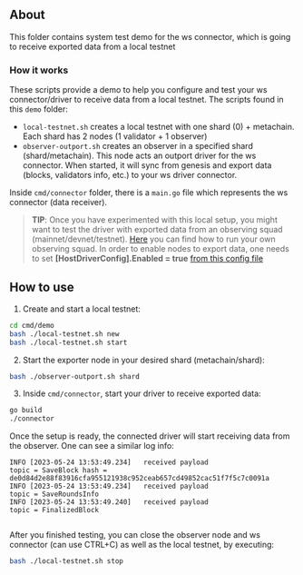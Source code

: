 ## About

This folder contains system test demo for the ws connector, which is going to receive exported data from a local testnet

### How it works

These scripts provide a demo to help you configure and test your ws connector/driver to receive data from a local
testnet. The scripts found in this `demo` folder:

- `local-testnet.sh` creates a local testnet with one shard (0) + metachain. Each shard has 2 nodes (1 validator + 1
  observer)
- `observer-outport.sh` creates an observer in a specified shard (shard/metachain). This node acts an outport driver for
  the ws connector. When started, it will sync from genesis and export data (blocks, validators info, etc.) to your ws
  driver connector.

Inside `cmd/connector` folder, there is a `main.go` file which represents the ws connector (data receiver).

> **TIP**: Once you have experimented with this local setup, you might want to test the driver with exported data from
> an observing squad (mainnet/devnet/testnet). [Here](https://github.com/multiversx/mx-chain-observing-squad) you can
> find how to run your own observing squad. In order to enable nodes to export data, one needs to set
> **[HostDriverConfig].Enabled = true**
> [from this config file](https://github.com/multiversx/mx-chain-go/blob/master/cmd/node/config/external.toml)

## How to use

1. Create and start a local testnet:

```bash
cd cmd/demo
bash ./local-testnet.sh new
bash ./local-testnet.sh start
```

2. Start the exporter node in your desired shard (metachain/shard):

```bash
bash ./observer-outport.sh shard
```

3. Inside `cmd/connector`, start your driver to receive exported data:

```bash
go build
./connector
```

Once the setup is ready, the connected driver will start receiving data from the observer. One can see a similar log
info:

```
INFO [2023-05-24 13:53:49.234]   received payload                         topic = SaveBlock hash = de0d84d2e88f83916cfa955121938c952ceab657cd49852cac51f7f5c7c0091a 
INFO [2023-05-24 13:53:49.234]   received payload                         topic = SaveRoundsInfo 
INFO [2023-05-24 13:53:49.240]   received payload                         topic = FinalizedBlock 
 
```

After you finished testing, you can close the observer node and ws connector (can use CTRL+C) as well as the local
testnet, by executing:

```bash
bash ./local-testnet.sh stop
```